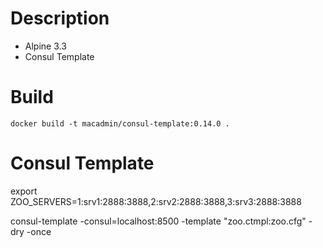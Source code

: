 # Description
- Alpine 3.3
- Consul Template

# Build
```
docker build -t macadmin/consul-template:0.14.0 .
```

# Consul Template

export ZOO_SERVERS=1:srv1:2888:3888,2:srv2:2888:3888,3:srv3:2888:3888

consul-template -consul=localhost:8500 -template "zoo.ctmpl:zoo.cfg" -dry -once
